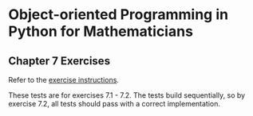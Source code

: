 # Object-oriented Programming in Python for Mathematicians

## Chapter 7 Exercises

Refer to the [exercise instructions](https://object-oriented-python.github.io/7_inheritance.html#exercises).

These tests are for exercises 7.1 - 7.2. The tests build sequentially, so by exercise 7.2, all tests should pass with a correct implementation.